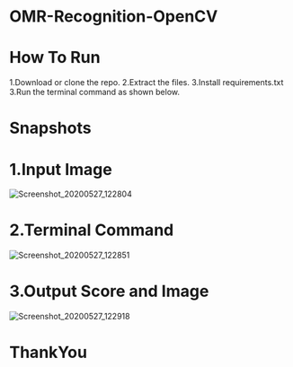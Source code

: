 # OMR-Recognition-OpenCV

# How To Run

1.Download or clone the repo.
2.Extract the files.
3.Install requirements.txt
3.Run the terminal command as shown below.

# Snapshots

# 1.Input Image

![Screenshot_20200527_122804](https://user-images.githubusercontent.com/38583162/82988747-445f2700-a017-11ea-9778-3d8ccba3f444.png)

# 2.Terminal Command

![Screenshot_20200527_122851](https://user-images.githubusercontent.com/38583162/82988753-46c18100-a017-11ea-94b6-8f7e0590cc4e.png)

# 3.Output Score and Image 

![Screenshot_20200527_122918](https://user-images.githubusercontent.com/38583162/82988757-46c18100-a017-11ea-8707-e487bfa26b98.png)

# ThankYou


